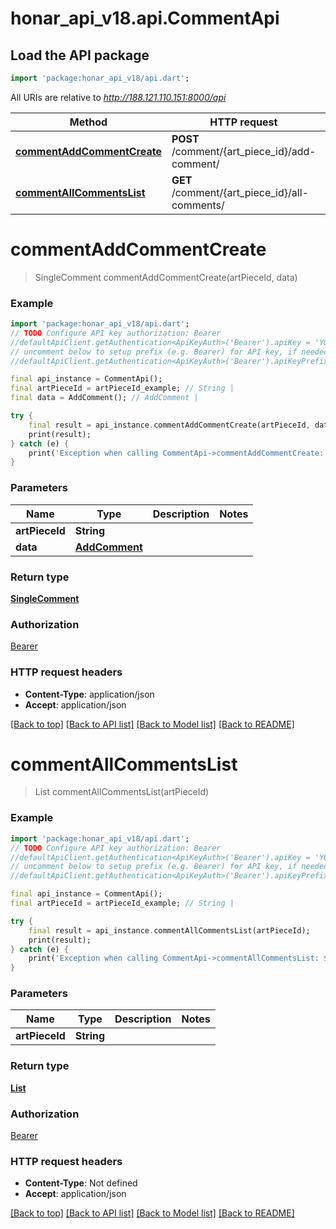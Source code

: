 # honar_api_v18.api.CommentApi

## Load the API package
```dart
import 'package:honar_api_v18/api.dart';
```

All URIs are relative to *http://188.121.110.151:8000/api*

Method | HTTP request | Description
------------- | ------------- | -------------
[**commentAddCommentCreate**](CommentApi.md#commentaddcommentcreate) | **POST** /comment/{art_piece_id}/add-comment/ | 
[**commentAllCommentsList**](CommentApi.md#commentallcommentslist) | **GET** /comment/{art_piece_id}/all-comments/ | 


# **commentAddCommentCreate**
> SingleComment commentAddCommentCreate(artPieceId, data)



### Example
```dart
import 'package:honar_api_v18/api.dart';
// TODO Configure API key authorization: Bearer
//defaultApiClient.getAuthentication<ApiKeyAuth>('Bearer').apiKey = 'YOUR_API_KEY';
// uncomment below to setup prefix (e.g. Bearer) for API key, if needed
//defaultApiClient.getAuthentication<ApiKeyAuth>('Bearer').apiKeyPrefix = 'Bearer';

final api_instance = CommentApi();
final artPieceId = artPieceId_example; // String | 
final data = AddComment(); // AddComment | 

try {
    final result = api_instance.commentAddCommentCreate(artPieceId, data);
    print(result);
} catch (e) {
    print('Exception when calling CommentApi->commentAddCommentCreate: $e\n');
}
```

### Parameters

Name | Type | Description  | Notes
------------- | ------------- | ------------- | -------------
 **artPieceId** | **String**|  | 
 **data** | [**AddComment**](AddComment.md)|  | 

### Return type

[**SingleComment**](SingleComment.md)

### Authorization

[Bearer](../README.md#Bearer)

### HTTP request headers

 - **Content-Type**: application/json
 - **Accept**: application/json

[[Back to top]](#) [[Back to API list]](../README.md#documentation-for-api-endpoints) [[Back to Model list]](../README.md#documentation-for-models) [[Back to README]](../README.md)

# **commentAllCommentsList**
> List<Comments> commentAllCommentsList(artPieceId)



### Example
```dart
import 'package:honar_api_v18/api.dart';
// TODO Configure API key authorization: Bearer
//defaultApiClient.getAuthentication<ApiKeyAuth>('Bearer').apiKey = 'YOUR_API_KEY';
// uncomment below to setup prefix (e.g. Bearer) for API key, if needed
//defaultApiClient.getAuthentication<ApiKeyAuth>('Bearer').apiKeyPrefix = 'Bearer';

final api_instance = CommentApi();
final artPieceId = artPieceId_example; // String | 

try {
    final result = api_instance.commentAllCommentsList(artPieceId);
    print(result);
} catch (e) {
    print('Exception when calling CommentApi->commentAllCommentsList: $e\n');
}
```

### Parameters

Name | Type | Description  | Notes
------------- | ------------- | ------------- | -------------
 **artPieceId** | **String**|  | 

### Return type

[**List<Comments>**](Comments.md)

### Authorization

[Bearer](../README.md#Bearer)

### HTTP request headers

 - **Content-Type**: Not defined
 - **Accept**: application/json

[[Back to top]](#) [[Back to API list]](../README.md#documentation-for-api-endpoints) [[Back to Model list]](../README.md#documentation-for-models) [[Back to README]](../README.md)

